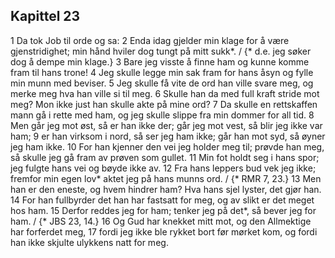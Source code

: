 ## Kapittel 23

1 Da tok Job til orde og sa:
2 Enda idag gjelder min klage for å være gjenstridighet; min hånd hviler dog tungt på mitt sukk*. / {* d.e. jeg søker dog å dempe min klage.}
3 Bare jeg visste å finne ham og kunne komme fram til hans trone!
4 Jeg skulle legge min sak fram for hans åsyn og fylle min munn med beviser.
5 Jeg skulle få vite de ord han ville svare meg, og merke meg hva han ville si til meg.
6 Skulle han da med full kraft stride mot meg? Mon ikke just han skulle akte på mine ord?
7 Da skulle en rettskaffen mann gå i rette med ham, og jeg skulle slippe fra min dommer for all tid.
8 Men går jeg mot øst, så er han ikke der; går jeg mot vest, så blir jeg ikke var ham;
9 er han virksom i nord, så ser jeg ham ikke; går han mot syd, så øyner jeg ham ikke.
10 For han kjenner den vei jeg holder meg til; prøvde han meg, så skulle jeg gå fram av prøven som gullet.
11 Min fot holdt seg i hans spor; jeg fulgte hans vei og bøyde ikke av.
12 Fra hans leppers bud vek jeg ikke; fremfor min egen lov* aktet jeg på hans munns ord. / {* RMR 7, 23.}
13 Men han er den eneste, og hvem hindrer ham? Hva hans sjel lyster, det gjør han.
14 For han fullbyrder det han har fastsatt for meg, og av slikt er det meget hos ham.
15 Derfor reddes jeg for ham; tenker jeg på det*, så bever jeg for ham. / {* JBS 23, 14.}
16 Og Gud har knekket mitt mot, og den Allmektige har forferdet meg,
17 fordi jeg ikke ble rykket bort før mørket kom, og fordi han ikke skjulte ulykkens natt for meg.
